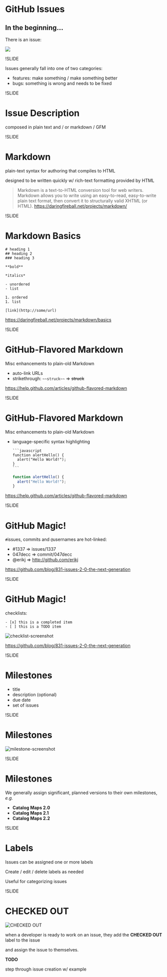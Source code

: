 # GitHub Issues

## In the beginning...

There is an issue:

<img src=img/new-issue-screenshot.png>

!SLIDE

Issues generally fall into one of two categories:

- features: make something / make something better
- bugs: something is wrong and needs to be fixed

!SLIDE

# Issue Description

composed in plain text and / or markdown / GFM

!SLIDE

# Markdown

plain-text syntax for authoring that compiles to HTML

designed to be written quickly w/ rich-text formatting provided by HTML

> Markdown is a text-to-HTML conversion tool for web writers. Markdown allows you to write using an easy-to-read, easy-to-write plain text format, then convert it to structurally valid XHTML (or HTML). https://daringfireball.net/projects/markdown/

!SLIDE

# Markdown Basics

```
# heading 1
## heading 2
### heading 3

**bold**

*italics*

- unordered
- list

1. ordered
1. list

[link](http://some/url)
```

https://daringfireball.net/projects/markdown/basics

!SLIDE

# GitHub-Flavored Markdown

Misc enhancements to plain-old Markdown

- auto-link URLs
- strikethrough: `~~struck~~` => ~~struck~~

https://help.github.com/articles/github-flavored-markdown

!SLIDE

# GitHub-Flavored Markdown

Misc enhancements to plain-old Markdown

- language-specific syntax highlighting

  <pre><code data-ignore>```javascript
  function alertHello() {
    alert("Hello World!");
  }
  ```</code></pre>

  ```javascript
  function alertHello() {
    alert("Hello World!");
  }
  ```

https://help.github.com/articles/github-flavored-markdown

!SLIDE

# GitHub Magic!

`#`issues, commits and `@`usernames are hot-linked:

- \#1337 => issues/1337
- 047decc => commit/047decc
- @erikj => http://github.com/erikj

https://github.com/blog/831-issues-2-0-the-next-generation

!SLIDE

# GitHub Magic!

checklists:

```
- [x] this is a completed item
- [ ] this is a TODO item
```

![checklist-screenshot](img/checklist-screenshot.png)

https://github.com/blog/831-issues-2-0-the-next-generation

!SLIDE

# Milestones

- title
- description (optional)
- due date
- set of issues

!SLIDE

# Milestones

![milestone-screenshot](img/milestone-screenshot.png)

!SLIDE

# Milestones

We generally assign significant, planned versions to their own milestones, *e.g.*

- **Catalog Maps 2.0**
- **Catalog Maps 2.1**
- **Catalog Maps 2.2**

!SLIDE

# Labels

Issues can be assigned one or more labels

Create / edit / delete labels as needed

Useful for categorizing issues

!SLIDE

# CHECKED OUT

![CHECKED OUT](img/checked-out-screenshot.png)

when a developer is ready to work on an issue, they add the **CHECKED OUT** label to the issue

and assign the issue to themselves.


**TODO**

step through issue creation w/ example
